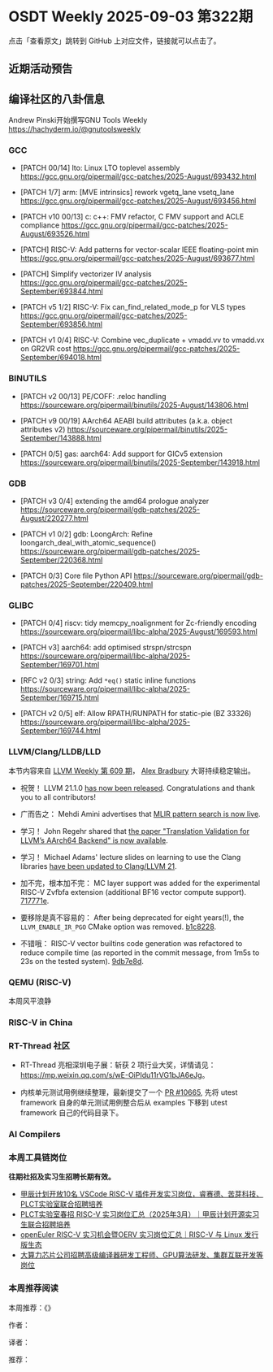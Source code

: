 # OSDT Weekly 2025-09-03 第322期

点击「查看原文」跳转到 GitHub 上对应文件，链接就可以点击了。

## 近期活动预告

## 编译社区的八卦信息

Andrew Pinski开始撰写GNU Tools Weekly
  https://hachyderm.io/@gnutoolsweekly

### GCC

- [PATCH 00/14] lto: Linux LTO toplevel assembly
  https://gcc.gnu.org/pipermail/gcc-patches/2025-August/693432.html

- [PATCH 1/7] arm: [MVE intrinsics] rework vgetq_lane vsetq_lane
  https://gcc.gnu.org/pipermail/gcc-patches/2025-August/693456.html

- [PATCH v10 00/13] c: c++: FMV refactor, C FMV support and ACLE compliance
  https://gcc.gnu.org/pipermail/gcc-patches/2025-August/693526.html

- [PATCH] RISC-V: Add patterns for vector-scalar IEEE floating-point min
  https://gcc.gnu.org/pipermail/gcc-patches/2025-August/693677.html

- [PATCH] Simplify vectorizer IV analysis
  https://gcc.gnu.org/pipermail/gcc-patches/2025-September/693844.html

- [PATCH v5 1/2] RISC-V: Fix can_find_related_mode_p for VLS types
  https://gcc.gnu.org/pipermail/gcc-patches/2025-September/693856.html

- [PATCH v1 0/4] RISC-V: Combine vec_duplicate + vmadd.vv to vmadd.vx on GR2VR cost
  https://gcc.gnu.org/pipermail/gcc-patches/2025-September/694018.html

### BINUTILS

- [PATCH v2 00/13] PE/COFF: .reloc handling
  https://sourceware.org/pipermail/binutils/2025-August/143806.html

- [PATCH v9 00/19] AArch64 AEABI build attributes (a.k.a. object attributes v2)
  https://sourceware.org/pipermail/binutils/2025-September/143888.html

- [PATCH 0/5] gas: aarch64: Add support for GICv5 extension
  https://sourceware.org/pipermail/binutils/2025-September/143918.html

### GDB

- [PATCH v3 0/4] extending the amd64 prologue analyzer
  https://sourceware.org/pipermail/gdb-patches/2025-August/220277.html

- [PATCH v1 0/2] gdb: LoongArch: Refine loongarch_deal_with_atomic_sequence()
  https://sourceware.org/pipermail/gdb-patches/2025-September/220368.html

- [PATCH 0/3] Core file Python API
  https://sourceware.org/pipermail/gdb-patches/2025-September/220409.html

### GLIBC

- [PATCH 0/4] riscv: tidy memcpy_noalignment for Zc-friendly encoding
  https://sourceware.org/pipermail/libc-alpha/2025-August/169593.html

- [PATCH v3] aarch64: add optimised strspn/strcspn
  https://sourceware.org/pipermail/libc-alpha/2025-September/169701.html

- [RFC v2 0/3] string: Add `*eq()` static inline functions
  https://sourceware.org/pipermail/libc-alpha/2025-September/169715.html

- [PATCH v2 0/5] elf: Allow RPATH/RUNPATH for static-pie (BZ 33326)
  https://sourceware.org/pipermail/libc-alpha/2025-September/169744.html

### LLVM/Clang/LLDB/LLD

本节内容来自 [LLVM Weekly 第 609 期](http://llvmweekly.org/issue/609)，
[Alex Bradbury](https://www.linkedin.com/in/alex-bradbury/) 大哥持续稳定输出。

* 祝贺！ LLVM 21.1.0 [has now been released](https://discourse.llvm.org/t/llvm-21-1-0-released/88066).  Congratulations and thank you to all contributors!

* 广而告之： Mehdi Amini advertises that [MLIR pattern search is now live](https://discourse.llvm.org/t/rfc-mlir-pattern-catalog/87121/17).

* 学习！ John Regehr shared that [the paper "Translation Validation for LLVM’s AArch64 Backend" is now available](https://discourse.llvm.org/t/paper-about-bug-hunting-in-the-aarch64-backend-using-a-formal-methods-good/88097).

* 学习！ Michael Adams' lecture slides on learning to use the Clang libraries [have been updated to Clang/LLVM 21](https://discourse.llvm.org/t/learning-resource-lecture-slides-for-the-clang-libraries-llvm-clang-21-edition-0-4-0/88116).

* 加不完，根本加不完： MC layer support was added for the experimental RISC-V Zvfbfa extension (additional BF16 vector compute support).
  [717771e](https://github.com/llvm/llvm-project/commit/717771e13da9).

* 要移除是真不容易的： After being deprecated for eight years(!), the `LLVM_ENABLE_IR_PGO` CMake option was removed.
  [b1c8228](https://github.com/llvm/llvm-project/commit/b1c8228bcddc).

* 不错哦： RISC-V vector builtins code generation was refactored to reduce compile time (as reported in the commit message, from 1m5s to 23s on the tested system).
  [9db7e8d](https://github.com/llvm/llvm-project/commit/9db7e8d070f2).

### QEMU (RISC-V)

本周风平浪静

### RISC-V in China

### RT-Thread 社区

- RT-Thread 亮相深圳电子展：斩获 2 项行业大奖，详情请见：<https://mp.weixin.qq.com/s/wE-OiPIdu11rVG1bJA6eJg>。

- 内核单元测试用例继续整理，最新提交了一个 [PR #10665](https://github.com/RT-Thread/rt-thread/pull/10665), 先将 utest framework 自身的单元测试用例整合后从 examples 下移到 utest framework 自己的代码目录下。 

### AI Compilers

### 本周工具链岗位

**往期社招及实习生招聘长期有效。**

- [甲辰计划开放10名 VSCode RISC-V 插件开发实习岗位，睿赛德、苦芽科技、PLCT实验室联合招聘培养](https://mp.weixin.qq.com/s/zbMmsuAb3_XwBByTdKYM-Q)
- [PLCT实验室春招 RISC-V 实习岗位汇总（2025年3月）｜甲辰计划开源实习生联合招聘培养](https://mp.weixin.qq.com/s/no5v_YeGI3LUE7mYv5wUpQ)
- [openEuler RISC-V 实习机会暨OERV 实习岗位汇总｜RISC-V 与 Linux 发行版生态](https://mp.weixin.qq.com/s/87XEhORtte_iTTZqjinX2g)
- [大算力芯片公司招聘高级编译器研发工程师、GPU算法研发、集群互联开发等岗位](https://mp.weixin.qq.com/s/ONoNJ5jZmL794AdtlHrDuQ)

### 本周推荐阅读

本周推荐：《》

作者：

译者：

推荐：

